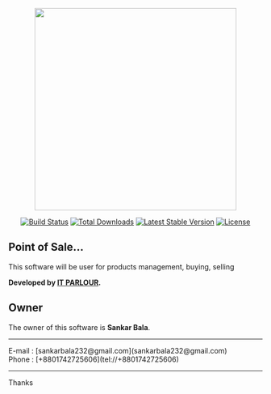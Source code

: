 <p align="center"><img src="https://encrypted-tbn0.gstatic.com/images?q=tbn%3AANd9GcR_N_6MmQnCStUgML7VW7J7nFbQgToYxVT-K_G78qWn8x4HocIQ" width="400"></p>

<p align="center">
<a href="https://travis-ci.org/laravel/framework"><img src="https://travis-ci.org/laravel/framework.svg" alt="Build Status"></a>
<a href="https://packagist.org/packages/laravel/framework"><img src="https://poser.pugx.org/laravel/framework/d/total.svg" alt="Total Downloads"></a>
<a href="https://packagist.org/packages/laravel/framework"><img src="https://poser.pugx.org/laravel/framework/v/stable.svg" alt="Latest Stable Version"></a>
<a href="https://packagist.org/packages/laravel/framework"><img src="https://poser.pugx.org/laravel/framework/license.svg" alt="License"></a>
</p>

## Point of Sale...

This software will be user for products management, buying, selling

**Developed by [IT PARLOUR](https://itparlour.com/).**



## Owner

The owner of this software is **Sankar Bala**.
<hr/>
 E-mail  :  [sankarbala232@gmail.com](sankarbala232@gmail.com)
 <br/>
 Phone   :  [+8801742725606](tel://+8801742725606)
 <br/>
<hr/>


Thanks
